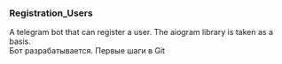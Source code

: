 ### Registration_Users
A telegram bot that can register a user. The aiogram library is taken as a basis.
<br>Бот разрабатывается. Первые шаги в Git 